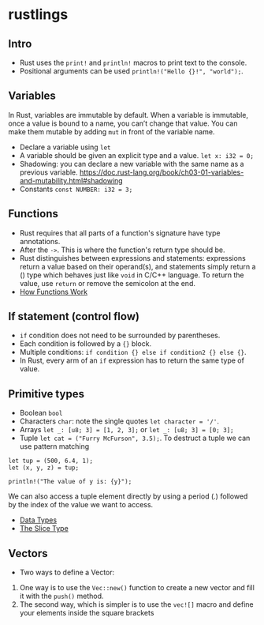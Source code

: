 # rustlings

## Intro
- Rust uses the `print!` and `println!` macros to print text to the console.
- Positional arguments can be used `println!("Hello {}!", "world");`.

## Variables
In Rust, variables are immutable by default.
When a variable is immutable, once a value is bound to a name, you can’t change that value.
You can make them mutable by adding `mut` in front of the variable name.
- Declare a variable using `let`
- A variable should be given an explicit type and a value. `let x: i32 = 0;`
- Shadowing: you can declare a new variable with the same name as a previous variable.  https://doc.rust-lang.org/book/ch03-01-variables-and-mutability.html#shadowing
- Constants `const NUMBER: i32 = 3;`

## Functions
- Rust requires that all parts of a function's signature have type annotations.
- After the `->`. This is where the function's return type should be.
- Rust distinguishes between expressions and statements: expressions return a value based on their operand(s), and statements simply return a () type which behaves just like `void` in C/C++ language. To return the value, use `return` or remove the semicolon at the end.
- [How Functions Work](https://doc.rust-lang.org/book/ch03-03-how-functions-work.html)

## If statement (control flow)
- `if` condition does not need to be surrounded by parentheses.
- Each condition is followed by a `{}` block.
- Multiple conditions: `if condition {} else if condition2 {} else {}`.
- In Rust, every arm of an `if` expression has to return the same type of value.

## Primitive types
- Boolean `bool`
- Characters `char`: note the single quotes `let character = '/'`.
- Arrays `let _: [u8; 3] = [1, 2, 3];` or  `let _: [u8; 3] = [0; 3];`
- Tuple `let cat = ("Furry McFurson", 3.5);`. To destruct a tuple we can use pattern matching 
```console
let tup = (500, 6.4, 1);
let (x, y, z) = tup;

println!("The value of y is: {y}");
```
We can also access a tuple element directly by using a period (.) followed by the index of the value we want to access.
- [Data Types](https://doc.rust-lang.org/stable/book/ch03-02-data-types.html)
- [The Slice Type](https://doc.rust-lang.org/stable/book/ch04-03-slices.html)

## Vectors
- Two ways to define a Vector:
1. One way is to use the `Vec::new()` function to create a new vector
  and fill it with the `push()` method.
2. The second way, which is simpler is to use the `vec![]` macro and
  define your elements inside the square brackets